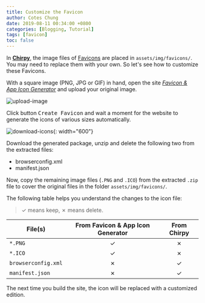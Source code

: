 ```yaml
---
title: Customize the Favicon
author: Cotes Chung
date: 2019-08-11 00:34:00 +0800
categories: [Blogging, Tutorial]
tags: [favicon]
toc: false
---
```


In [**Chirpy**](https://github.com/cotes2020/jekyll-theme-chirpy/), the image files of [Favicons](https://www.favicon-generator.org/about/) are placed in `assets/img/favicons/`. You may need to replace them with your own. So let's see how to customize these Favicons.

With a square image (PNG, JPG or GIF) in hand, open the site [*Favicon & App Icon Generator*](https://www.favicon-generator.org/) and upload your original image.

![upload-image](/img/posts/20190811/upload-image.png)

Click button <kbd>Create Favicon</kbd> and wait a moment for the website to generate the icons of various sizes automatically.

![download-icons](/img/posts/20190811/download-icons.png){: width="600"}

Download the generated package, unzip and delete the following two from the extracted files:

- browserconfig.xml
- manifest.json

Now, copy the remaining image files (`.PNG` and `.ICO`) from the extracted `.zip` file to cover the original files in the folder `assets/img/favicons/`.

The following table helps you understand the changes to the icon file:

> ✓ means keep, ✗ means delete.

| File(s)             | From Favicon & App Icon Generator | From Chirpy |
|---------------------|:---------------------------------:|:-----------:|
| `*.PNG`             | ✓                                 | ✗           |
| `*.ICO`             | ✓                                 | ✗           |
| `browserconfig.xml` | ✗                                 | ✓           |
| `manifest.json`     | ✗                                 | ✓           |


The next time you build the site, the icon will be replaced with a customized edition.
